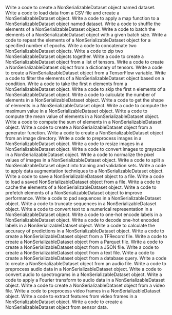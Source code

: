 Write a code to create a NonSerializableDataset object named dataset.
Write a code to load data from a CSV file and create a NonSerializableDataset object.
Write a code to apply a map function to a NonSerializableDataset object named dataset.
Write a code to shuffle the elements of a NonSerializableDataset object.
Write a code to batch the elements of a NonSerializableDataset object with a given batch size.
Write a code to repeat the elements of a NonSerializableDataset object for a specified number of epochs.
Write a code to concatenate two NonSerializableDataset objects.
Write a code to zip two NonSerializableDataset objects together.
Write a code to create a NonSerializableDataset object from a list of tensors.
Write a code to create a NonSerializableDataset object from a dictionary of tensors.
Write a code to create a NonSerializableDataset object from a TensorFlow variable.
Write a code to filter the elements of a NonSerializableDataset object based on a condition.
Write a code to take the first n elements from a NonSerializableDataset object.
Write a code to skip the first n elements of a NonSerializableDataset object.
Write a code to calculate the number of elements in a NonSerializableDataset object.
Write a code to get the shape of elements in a NonSerializableDataset object.
Write a code to compute the maximum value in a NonSerializableDataset object.
Write a code to compute the mean value of elements in a NonSerializableDataset object.
Write a code to compute the sum of elements in a NonSerializableDataset object.
Write a code to create a NonSerializableDataset object from a generator function.
Write a code to create a NonSerializableDataset object from an image directory.
Write a code to preprocess images in a NonSerializableDataset object.
Write a code to resize images in a NonSerializableDataset object.
Write a code to convert images to grayscale in a NonSerializableDataset object.
Write a code to normalize the pixel values of images in a NonSerializableDataset object.
Write a code to split a NonSerializableDataset object into training and validation sets.
Write a code to apply data augmentation techniques to a NonSerializableDataset object.
Write a code to save a NonSerializableDataset object to a file.
Write a code to load a saved NonSerializableDataset object from a file.
Write a code to cache the elements of a NonSerializableDataset object.
Write a code to prefetch elements of a NonSerializableDataset object to improve performance.
Write a code to pad sequences in a NonSerializableDataset object.
Write a code to truncate sequences in a NonSerializableDataset object.
Write a code to convert text to a numerical representation in a NonSerializableDataset object.
Write a code to one-hot encode labels in a NonSerializableDataset object.
Write a code to decode one-hot encoded labels in a NonSerializableDataset object.
Write a code to calculate the accuracy of predictions in a NonSerializableDataset object.
Write a code to create a NonSerializableDataset object from a TFRecord file.
Write a code to create a NonSerializableDataset object from a Parquet file.
Write a code to create a NonSerializableDataset object from a JSON file.
Write a code to create a NonSerializableDataset object from a text file.
Write a code to create a NonSerializableDataset object from a database query.
Write a code to create a NonSerializableDataset object from an audio file.
Write a code to preprocess audio data in a NonSerializableDataset object.
Write a code to convert audio to spectrograms in a NonSerializableDataset object.
Write a code to apply a Fourier transform to audio data in a NonSerializableDataset object.
Write a code to create a NonSerializableDataset object from a video file.
Write a code to preprocess video frames in a NonSerializableDataset object.
Write a code to extract features from video frames in a NonSerializableDataset object.
Write a code to create a NonSerializableDataset object from sensor data.